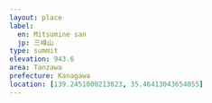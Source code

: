 ```yaml
---
layout: place
label:
  en: Mitsumine san
  jp: 三峰山
type: summit
elevation: 943.6
area: Tanzawa
prefecture: Kanagawa
location: [139.2451000213623, 35.46413043654055]
---
```

